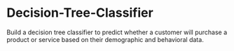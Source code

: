 # Decision-Tree-Classifier
Build a decision tree classifier to predict whether a customer will purchase a product or service based on their demographic and behavioral data.
